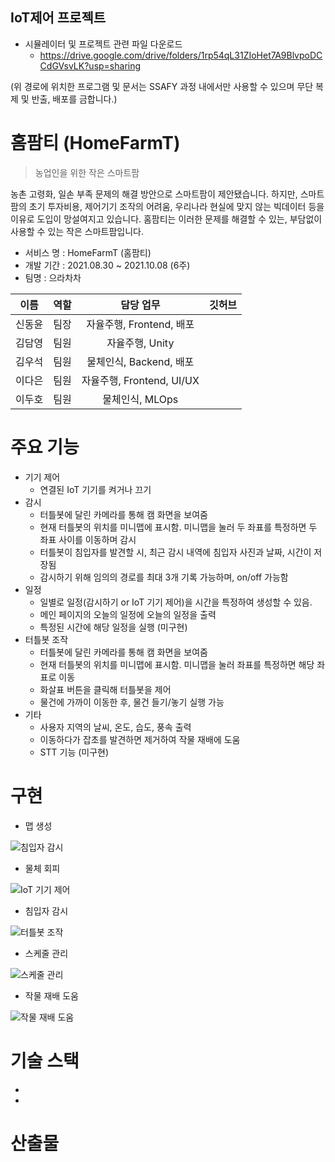 ## IoT제어 프로젝트

* 시뮬레이터 및 프로젝트 관련 파일 다운로드
  - https://drive.google.com/drive/folders/1rp54qL31ZIoHet7A9BlvpoDCCdGVsvLK?usp=sharing

(위 경로에 위치한 프로그램 및 문서는 SSAFY 과정 내에서만 사용할 수 있으며 무단 복제 및 반출, 배포를 금합니다.)

# 홈팜티 (HomeFarmT)

> 농업인을 위한 작은 스마트팜

농촌 고령화, 일손 부족 문제의 해결 방안으로 스마트팜이 제안됐습니다. 하지만, 스마트팜의 초기 투자비용, 제어기기 조작의 어려움, 우리나라 현실에 맞지 않는 빅데이터 등을 이유로 도입이 망설여지고 있습니다. 홈팜티는 이러한 문제를 해결할 수 있는, 부담없이 사용할 수 있는 작은 스마트팜입니다.

 - 서비스 명 : HomeFarmT (홈팜티)
 - 개발 기간 : 2021.08.30 ~ 2021.10.08 (6주)
 - 팀명 : 으라차차

|  이름  | 역할 |         담당 업무         | 깃허브 |
| :----: | :--: | :-----------------------: | :----: |
| 신동윤 | 팀장 | 자율주행, Frontend, 배포  |        |
| 김담영 | 팀원 |      자율주행, Unity      |        |
| 김우석 | 팀원 |  물체인식, Backend, 배포  |        |
| 이다은 | 팀원 | 자율주행, Frontend, UI/UX |        |
| 이두호 | 팀원 |      물체인식, MLOps      |        |



# 주요 기능
 - 기기 제어
    - 연결된 IoT 기기를 켜거나 끄기
 - 감시
    - 터틀봇에 달린 카메라를 통해 캠 화면을 보여줌
    - 현재 터틀봇의 위치를 미니맵에 표시함. 미니맵을 눌러 두 좌표를 특정하면 두 좌표 사이를 이동하며 감시
    - 터틀봇이 침입자를 발견할 시, 최근 감시 내역에 침입자 사진과 날짜, 시간이 저장됨
    - 감시하기 위해 임의의 경로를 최대 3개 기록 가능하며, on/off 가능함 
 - 일정
    - 일별로 일정(감시하기 or IoT 기기 제어)을 시간을 특정하여 생성할 수 있음. 
    - 메인 페이지의 오늘의 일정에 오늘의 일정을 출력
    - 특정된 시간에 해당 일정을 실행 (미구현)
 - 터틀봇 조작
    - 터틀봇에 달린 카메라를 통해 캠 화면을 보여줌
    - 현재 터틀봇의 위치를 미니맵에 표시함. 미니맵을 눌러 좌표를 특정하면 해당 좌표로 이동
    - 화살표 버튼을 클릭해 터틀봇을 제어
    - 물건에 가까이 이동한 후, 물건 들기/놓기 실행 가능
 - 기타
    - 사용자 지역의 날씨, 온도, 습도, 풍속 출력
    - 이동하다가 잡초를 발견하면 제거하여 작물 재배에 도움
    - STT 기능 (미구현)

# 구현

- 맵 생성

![침입자 감시](https://alluring-mall-81e.notion.site/image/https%3A%2F%2Fs3-us-west-2.amazonaws.com%2Fsecure.notion-static.com%2F9b00edd8-2a9d-4edf-b7a3-350fdeff0939%2F%EB%A7%B5_%EC%83%9D%EC%84%B1.gif?table=block&id=62457345-3e62-479e-a1c6-f9065158b5b9&spaceId=51eb7c59-8acd-44f0-8b14-3f8fe7b8b19c&userId=&cache=v2)

- 물체 회피

![IoT 기기 제어](https://alluring-mall-81e.notion.site/image/https%3A%2F%2Fs3-us-west-2.amazonaws.com%2Fsecure.notion-static.com%2Fcfaed099-d454-42a4-bc55-e772650c6158%2F%EB%AC%BC%EC%B2%B4_%ED%9A%8C%ED%94%BC.gif?table=block&id=4bb2776c-ce66-4655-84bf-cac81bf26e49&spaceId=51eb7c59-8acd-44f0-8b14-3f8fe7b8b19c&userId=&cache=v2)

- 침입자 감시

![터틀봇 조작](https://alluring-mall-81e.notion.site/image/https%3A%2F%2Fs3-us-west-2.amazonaws.com%2Fsecure.notion-static.com%2Faafcb8e6-e2cb-4148-871a-85fd153bb268%2F%EC%B9%A8%EC%9E%85%EC%9E%90_%EB%B0%9C%EA%B2%AC.gif?table=block&id=a8532547-8ecf-4c2b-b40c-b8be9636c3ae&spaceId=51eb7c59-8acd-44f0-8b14-3f8fe7b8b19c&userId=&cache=v2)

- 스케줄 관리

![스케줄 관리](https://alluring-mall-81e.notion.site/image/https%3A%2F%2Fs3-us-west-2.amazonaws.com%2Fsecure.notion-static.com%2F4d49948e-f182-4532-9e0c-de1c2e7bd18d%2FIoT_%EC%A0%9C%EC%96%B4.gif?table=block&id=cab36c62-23a3-4b25-b483-f268392a44a1&spaceId=51eb7c59-8acd-44f0-8b14-3f8fe7b8b19c&userId=&cache=v2)

- 작물 재배 도움

![작물 재배 도움](https://alluring-mall-81e.notion.site/image/https%3A%2F%2Fs3-us-west-2.amazonaws.com%2Fsecure.notion-static.com%2Fba912b6a-3dc0-463b-846c-056e12ba9c2d%2F%EC%9E%91%EB%AC%BC_%EC%9E%AC%EB%B0%B0.gif?table=block&id=319af1ad-1b6f-4192-90a7-259b3dfae2da&spaceId=51eb7c59-8acd-44f0-8b14-3f8fe7b8b19c&userId=&cache=v2)





# 기술 스택

 - 
 - 

# 산출물
